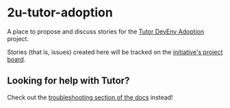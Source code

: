 # 2u-tutor-adoption

A place to propose and discuss stories
for the [Tutor DevEnv Adoption](https://openedx.atlassian.net/wiki/spaces/COMM/pages/3315335223/Tutor+DevEnv+Adoption) project.

Stories (that is, issues) created here will be tracked on the [initiative's project board](https://github.com/orgs/overhangio/projects/3).

## Looking for help with Tutor?

Check out the [troubleshooting section of the docs](https://docs.tutor.overhang.io/troubleshooting.html) instead!

